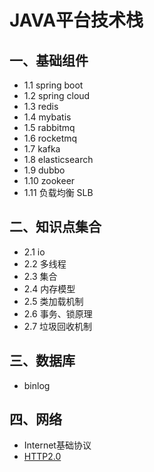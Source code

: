 # JAVA平台技术栈

## 一、基础组件
* 1.1 spring boot
* 1.2 spring cloud
* 1.3 redis
* 1.4 mybatis
* 1.5 rabbitmq
* 1.6 rocketmq
* 1.7 kafka
* 1.8 elasticsearch
* 1.9 dubbo
* 1.10 zookeer
* 1.11 负载均衡 SLB


## 二、知识点集合
* 2.1 io
* 2.2 多线程
* 2.3 集合
* 2.4 内存模型
* 2.5 类加载机制
* 2.6 事务、锁原理
* 2.7 垃圾回收机制


## 三、数据库
* binlog

## 四、网络
* Internet基础协议
* [HTTP2.0](4.网络/4.2-Http2.0)
